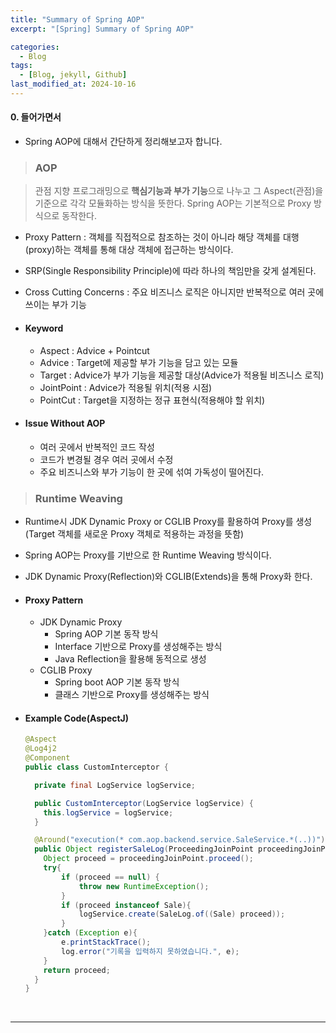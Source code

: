 ```yaml
---
title: "Summary of Spring AOP"
excerpt: "[Spring] Summary of Spring AOP"

categories:
  - Blog
tags:
  - [Blog, jekyll, Github]
last_modified_at: 2024-10-16
---
```



#### 0. 들어가면서

  - Spring AOP에 대해서 간단하게 정리해보고자 합니다.


> ### AOP

  > 관점 지향 프로그래밍으로 **핵심기능과 부가 기능**으로 나누고 그 Aspect(관점)을 기준으로 각각 모듈화하는 방식을 뜻한다. Spring AOP는 기본적으로 Proxy 방식으로 동작한다. 

  - Proxy Pattern : 객체를 직접적으로 참조하는 것이 아니라 해당 객체를 대행(proxy)하는 객체를 통해 대상 객체에 접근하는 방식이다.
  - SRP(Single Responsibility Principle)에 따라 하나의 책임만을 갖게 설계된다.
  - Cross Cutting Concerns : 주요 비즈니스 로직은 아니지만 반복적으로 여러 곳에 쓰이는 부가 기능


  - #### Keyword

    - Aspect : Advice + Pointcut
    - Advice : Target에 제공할 부가 기능을 담고 있는 모듈
    - Target : Advice가 부가 기능을 제공할 대상(Advice가 적용될 비즈니스 로직)
    - JointPoint : Advice가 적용될 위치(적용 시점)
    - PointCut : Target을 지정하는 정규 표현식(적용해야 할 위치)

  - #### Issue Without AOP
    
    - 여러 곳에서 반복적인 코드 작성
    - 코드가 변경될 경우 여러 곳에서 수정
    - 주요 비즈니스와 부가 기능이 한 곳에 섞여 가독성이 떨어진다.


> ### Runtime Weaving

  - Runtime시 JDK Dynamic Proxy or CGLIB Proxy를 활용하여 Proxy를 생성(Target 객체를 새로운 Proxy 객체로 적용하는 과정을 뜻함)
  - Spring AOP는 Proxy를 기반으로 한 Runtime Weaving 방식이다.
  - JDK Dynamic Proxy(Reflection)와 CGLIB(Extends)을 통해 Proxy화 한다.

  - #### Proxy Pattern
    - JDK Dynamic Proxy
      - Spring AOP 기본 동작 방식
      - Interface 기반으로 Proxy를 생성해주는 방식
      - Java Reflection을 활용해 동적으로 생성
    - CGLIB Proxy
      - Spring boot AOP 기본 동작 방식
      - 클래스 기반으로 Proxy를 생성해주는 방식

  - #### Example Code(AspectJ)

    ```java
    @Aspect
    @Log4j2
    @Component
    public class CustomInterceptor {

      private final LogService logService;

      public CustomInterceptor(LogService logService) {
        this.logService = logService;
      }

      @Around("execution(* com.aop.backend.service.SaleService.*(..))")
      public Object registerSaleLog(ProceedingJoinPoint proceedingJoinPoint) throws Throwable {
        Object proceed = proceedingJoinPoint.proceed();
        try{
            if (proceed == null) {
                throw new RuntimeException();
            }
            if (proceed instanceof Sale){
                logService.create(SaleLog.of((Sale) proceed));
            }
        }catch (Exception e){
            e.printStackTrace();
            log.error("기록을 입력하지 못하였습니다.", e);
        }
        return proceed;
      }
    }
    ```

<br />

---

